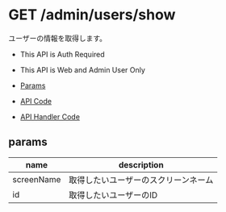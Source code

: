 # GET /admin/users/show

ユーザーの情報を取得します。

- This API is Auth Required
- This API is Web and Admin User Only

- [Params](#params)
- [API Code](/src/endpoints/admin/users/show.js)
- [API Handler Code](/src/handlers/web/admin/users/show.js)

## params


name|description
---|---
screenName|取得したいユーザーのスクリーンネーム
id|取得したいユーザーのID
